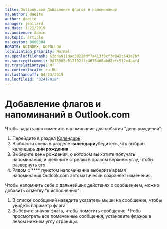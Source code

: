```yaml
---
title: Outlook.com Добавление флагов и напоминаний
ms.author: daeite
author: daeite
manager: joallard
ms.date: 3/21/2019
ms.audience: Admin
ms.topic: article
ms.custom: 9000304
ROBOTS: NOINDEX, NOFOLLOW
localization_priority: Normal
ms.openlocfilehash: 62dda911dac38220df7a413f9cf3e042c643a2bf
ms.sourcegitcommit: 9d78905c512192ffc4675468abd2efc5f2e4baf4
ms.translationtype: MT
ms.contentlocale: ru-RU
ms.lasthandoff: 04/23/2019
ms.locfileid: "32417918"
---
```

# <a name="adding-flags-and-reminders-in-outlookcom"></a>Добавление флагов и напоминаний в Outlook.com

Чтобы задать или изменить напоминание для события "день рождения":

1. Перейдите в раздел [Календарь](https://outlook.live.com/calendar/).
1. В области слева в разделе **календари**убедитесь, что выбран календарь **дни рождения** .
1. Выберите день рождения, о котором вы хотите получать напоминания, и щелкните стрелки в правом верхнем углу, чтобы развернуть его.
1. Рядом с **** пунктом напоминание выберите время напоминания.Outlook.com автоматически сохраняет изменения.

Чтобы напомнить себе о дальнейших действиях с сообщением, можно добавить отметку "к исполнению":

1. В списке сообщений наведите указатель мыши на сообщение, чтобы увидеть параметр флага.
1. Выберите значок флага, чтобы пометить сообщение. Чтобы просмотреть все помеченные сообщения, установите флажок в левом нижнем углу страницы.